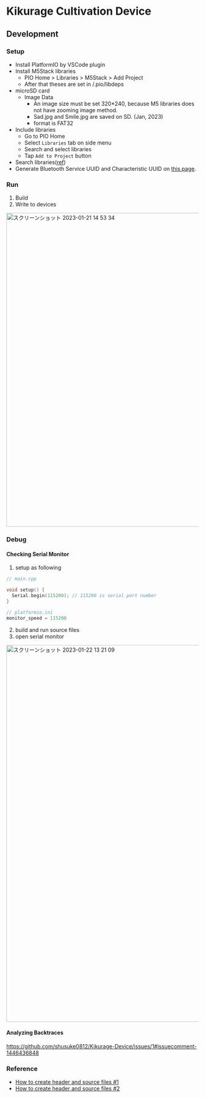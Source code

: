 Kikurage Cultivation Device  
===

## Development

### Setup

- Install PlatformIO by VSCode plugin
- Install M5Stack libraries
  - PIO Home > Libraries > M5Stack > Add Project
  - After that theses are set in /.pio/libdeps
- microSD card
  - Image Data
    - An image size must be set 320*240, because M5 libraries does not have zooming image method.
    - Sad.jpg and Smile.jpg are saved on SD. (Jan, 2023)
    - format is FAT32
- Include libraries
  - Go to PIO Home
  - Select `Libraries` tab on side menu
  - Search and select libraries
  - Tap `Add to Project` button
- Search libraries([ref](https://registry.platformio.org/search?t=library&f=espidf&f=arduino))
- Generate Bluetooth Service UUID and Characteristic UUID on [this page](https://www.uuidgenerator.net/).

### Run

1. Build
2. Write to devices

<img width="820" alt="スクリーンショット 2023-01-21 14 53 34" src="https://user-images.githubusercontent.com/33107697/213896397-924c891c-9b28-45fa-b22b-d903cad799bd.png">


### Debug

#### Checking Serial Monitor

1. setup as following

```c
// main.cpp

void setup() {
  Serial.begin(115200); // 115200 is serial port number
}

// platformio.ini
monitor_speed = 115200
```

2. build and run source files
3. open serial monitor

<img width="985" alt="スクリーンショット 2023-01-22 13 21 09" src="https://user-images.githubusercontent.com/33107697/213900500-c2d2350f-f345-490f-bcd2-0f7a5f8c6998.png">

<br />

#### Analyzing Backtraces

https://github.com/shusuke0812/Kikurage-Device/issues/1#issuecomment-1446436848



### Reference

- [How to create header and source files #1](https://skpme.com/621/)
- [How to create header and source files #2](https://qiita.com/MoriokaReimen/items/7c83ebd0fbae44d8532d)